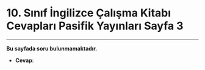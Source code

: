# 10. Sınıf İngilizce Çalışma Kitabı Cevapları Pasifik Yayınları Sayfa 3

---

**Bu sayfada soru bulunmamaktadır.**

-   **Cevap**: